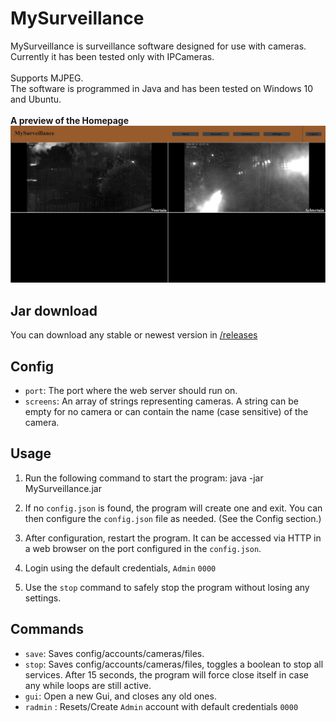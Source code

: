 # MySurveillance

MySurveillance is surveillance software designed for use with cameras.<br/>
Currently it has been tested only with IPCameras.<br/>
<br/>
Supports MJPEG.<br/>
The software is programmed in Java and has been tested on Windows 10 and Ubuntu.<br/>
<br/>
<b>A preview of the Homepage</b>
![Home](preview/home.png)

## Jar download

You can download any stable or newest version in [/releases](https://github.com/rick1810/MySurveillance/releases)

## Config

- `port`: The port where the web server should run on.
- `screens`: An array of strings representing cameras. A string can be empty for no camera or can contain the name (case sensitive) of the camera.

## Usage

1. Run the following command to start the program: java -jar MySurveillance.jar

2. If no `config.json` is found, the program will create one and exit. You can then configure the `config.json` file as needed. (See the Config section.)

3. After configuration, restart the program. It can be accessed via HTTP in a web browser on the port configured in the `config.json`.

4. Login using the default credentials, `Admin` `0000`

5. Use the `stop` command to safely stop the program without losing any settings.

## Commands

- `save`: Saves config/accounts/cameras/files.
- `stop`: Saves config/accounts/cameras/files, toggles a boolean to stop all services. After 15 seconds, the program will force close itself in case any while loops are still active.
- `gui`: Open a new Gui, and closes any old ones.
- `radmin` : Resets/Create `Admin` account with default credentials `0000`
